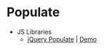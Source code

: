 # Populate
* JS Libraries
    - [jQuery Populate](http://goo.gl/GqEDXa) | [Demo](http://goo.gl/HpeUGU)

